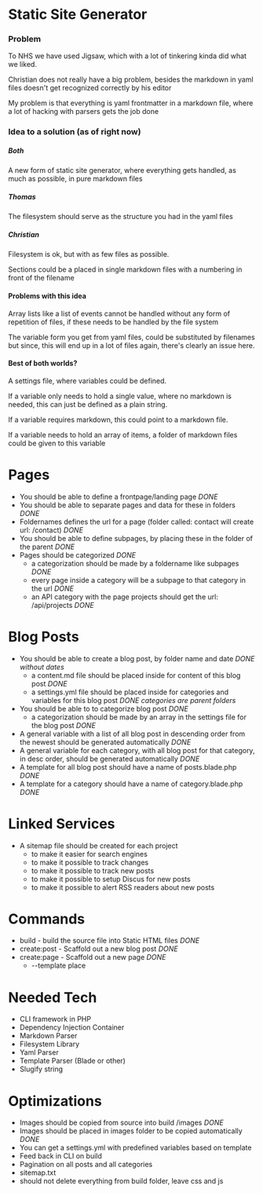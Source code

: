 # Static Site Generator

### Problem
To NHS we have used Jigsaw, which with a lot of tinkering kinda did what we liked.

Christian does not really have a big problem, besides the markdown in yaml files doesn't 
get recognized correctly by his editor

My problem is that everything is yaml frontmatter in a markdown file, where a lot of
hacking with parsers gets the job done

### Idea to a solution (as of right now)

##### Both
A new form of static site generator, where everything gets handled, as much as possible,
in pure markdown files

##### Thomas
The filesystem should serve as the structure you had in the yaml files

##### Christian
Filesystem is ok, but with as few files as possible.

Sections could be a placed in single markdown files with a numbering in front of the filename


#### Problems with this idea
Array lists like a list of events cannot be handled without any form of repetition of files, if 
these needs to be handled by the file system

The variable form you get from yaml files, could be substituted by filenames but since,
this will end up in a lot of files again, there's clearly an issue here.

#### Best of both worlds?

A settings file, where variables could be defined.

If a variable only needs to hold a single value, where no markdown is needed, this can just
be defined as a plain string.

If a variable requires markdown, this could point to a markdown file.

If a variable needs to hold an array of items, a folder of markdown files could be given to this variable



# Pages
- You should be able to define a frontpage/landing page *DONE*
- You should be able to separate pages and data for these in folders *DONE*
- Foldernames defines the url for a page (folder called: contact will create url: /contact) *DONE*
- You should be able to define subpages, by placing these in the folder of the parent *DONE*
- Pages should be categorized *DONE*
    - a categorization should be made by a foldername like subpages *DONE*
    - every page inside a category will be a subpage to that category in the url *DONE*
    - an API category with the page projects should get the url: /api/projects *DONE*


# Blog Posts
- You should be able to create a blog post, by folder name and date *DONE without dates*
    - a content.md file should be placed inside for content of this blog post *DONE*
    - a settings.yml file should be placed inside for categories and variables for this blog post *DONE categories are parent folders*
- You should be able to to categorize blog post *DONE*
     - a categorization should be made by an array in the settings file for the blog post *DONE*
- A general variable with a list of all blog post in descending order from the newest should be generated automatically *DONE*
- A general variable for each category, with all blog post for that category, in desc order, should be generated automatically *DONE*
- A template for all blog post should have a name of posts.blade.php *DONE*
- A template for a category should have a name of category.blade.php *DONE*

# Linked Services
- A sitemap file should be created for each project
    - to make it easier for search engines
    - to make it possible to track changes
    - to make it possible to track new posts
    - to make it possible to setup Discus for new posts
    - to make it possible to alert RSS readers about new posts

# Commands
- build - build the source file into Static HTML files *DONE*
- create:post - Scaffold out a new blog post *DONE*
- create:page - Scaffold out a new page *DONE*
    - --template place 

# Needed Tech
- CLI framework in PHP 
- Dependency Injection Container
- Markdown Parser
- Filesystem Library
- Yaml Parser
- Template Parser (Blade or other)
- Slugify string

# Optimizations
- Images should be copied from source into build /images *DONE*
- Images should be placed in images folder to be copied automatically *DONE*
- You can get a settings.yml with predefined variables based on template
- Feed back in CLI on build
- Pagination on all posts and all categories
- sitemap.txt
- should not delete everything from build folder, leave css and js


